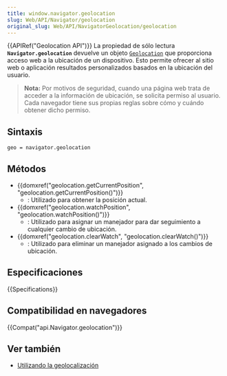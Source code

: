 ```yaml
---
title: window.navigator.geolocation
slug: Web/API/Navigator/geolocation
original_slug: Web/API/NavigatorGeolocation/geolocation
---
```


{{APIRef("Geolocation API")}}
La propiedad de sólo lectura **`Navigator.geolocation`** devuelve un objeto [`Geolocation`](/es/docs/Web/API/Geolocation) que proporciona acceso web a la ubicación de un dispositivo. Esto permite ofrecer al sitio web o aplicación resultados personalizados basados en la ubicación del usuario.

> **Nota:** Por motivos de seguridad, cuando una página web trata de acceder a la información de ubicación, se solicita permiso al usuario. Cada navegador tiene sus propias reglas sobre cómo y cuándo obtener dicho permiso.

## Sintaxis

```
geo = navigator.geolocation
```

## Métodos

- {{domxref("geolocation.getCurrentPosition", "geolocation.getCurrentPosition()")}}
  - : Utilizado para obtener la posición actual.
- {{domxref("geolocation.watchPosition", "geolocation.watchPosition()")}}
  - : Utilizado para asignar un manejador para dar seguimiento a cualquier cambio de ubicación.
- {{domxref("geolocation.clearWatch", "geolocation.clearWatch()")}}
  - : Utilizado para eliminar un manejador asignado a los cambios de ubicación.

## Especificaciones

{{Specifications}}

## Compatibilidad en navegadores

{{Compat("api.Navigator.geolocation")}}

## Ver también

- [Utilizando la geolocalización](/docs/WebAPI/Using_geolocation)
